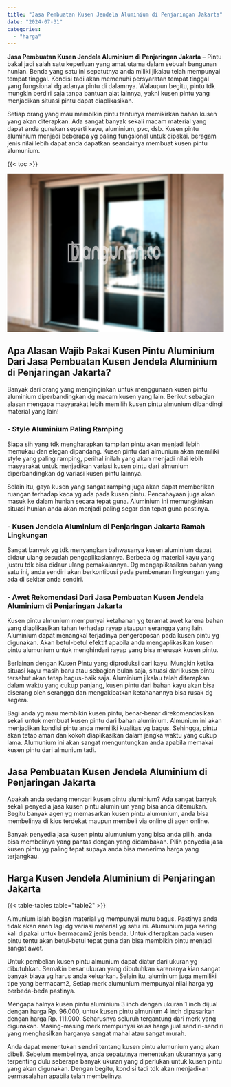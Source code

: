 ```yaml
---
title: "Jasa Pembuatan Kusen Jendela Aluminium di Penjaringan Jakarta"
date: "2024-07-31"
categories: 
  - "harga"
---
```


**Jasa Pembuatan Kusen Jendela Aluminium di Penjaringan Jakarta** – Pintu bakal jadi salah satu keperluan yang amat utama dalam sebuah bangunan hunian. Benda yang satu ini sepatutnya anda miliki jikalau telah mempunyai tempat tinggal. Kondisi tadi akan memenuhi persyaratan tempat tinggal yang fungsional dg adanya pintu di dalamnya. Walaupun begitu, pintu tdk mungkin berdiri saja tanpa bantuan alat lainnya, yakni kusen pintu yang menjadikan situasi pintu dapat diaplikasikan.

Setiap orang yang mau membikin pintu tentunya memikirkan bahan kusen yang akan diterapkan. Ada sangat banyak sekali macam material yang dapat anda gunakan seperti kayu, aluminium, pvc, dsb. Kusen pintu aluminium menjadi beberapa yg paling fungsional untuk dipakai. beragam jenis nilai lebih dapat anda dapatkan seandainya membuat kusen pintu alumunium.

{{< toc >}}

![Jasa Pembuatan Kusen Jendela Aluminium di Penjaringan Jakarta](/images/harga-kusen-jendela-alumunium-18.png)

## Apa Alasan Wajib Pakai Kusen Pintu Aluminium Dari Jasa Pembuatan Kusen Jendela Aluminium di Penjaringan Jakarta?

Banyak dari orang yang menginginkan untuk menggunaan kusen pintu aluminium diperbandingkan dg macam kusen yang lain. Berikut sebagian alasan mengapa masyarakat lebih memilih kusen pintu almunium dibandingi material yang lain!

### \- Style Aluminium Paling Ramping

Siapa sih yang tdk mengharapkan tampilan pintu akan menjadi lebih memukau dan elegan dipandang. Kusen pintu dari almunium akan memiliki style yang paling ramping, perihal inilah yang akan menjadi nilai lebih masyarakat untuk menjadikan variasi kusen pintu dari almunium diperbandingkan dg variasi kusen pintu lainnya.

Selain itu, gaya kusen yang sangat ramping juga akan dapat memberikan ruangan terhadap kaca yg ada pada kusen pintu. Pencahayaan juga akan masuk ke dalam hunian secara tepat guna. Aluminium ini memungkinkan situasi hunian anda akan menjadi paling segar dan tepat guna pastinya.

### \- Kusen Jendela Aluminium di Penjaringan Jakarta Ramah Lingkungan

Sangat banyak yg tdk menyangkan bahwasanya kusen aluminium dapat didaur ulang sesudah pengaplikasiannya. Berbeda dg material kayu yang justru tdk bisa didaur ulang pemakaiannya. Dg mengaplikasikan bahan yang satu ini, anda sendiri akan berkontibusi pada pembenaran lingkungan yang ada di sekitar anda sendiri.

### \- Awet Rekomendasi Dari Jasa Pembuatan Kusen Jendela Aluminium di Penjaringan Jakarta

Kusen pintu almunium mempunyai ketahanan yg teramat awet karena bahan yang diaplikasikan tahan terhadap rayap ataupun serangga yang lain. Aluminium dapat menangkal terjadinya pengeroposan pada kusen pintu yg digunakan. Akan betul-betul efektif apabila anda mengaplikasikan kusen pintu alumunium untuk menghindari rayap yang bisa merusak kusen pintu.

Berlainan dengan Kusen Pintu yang diproduksi dari kayu. Mungkin ketika situasi kayu masih baru atau sebagian bulan saja, situasi dari kusen pintu tersebut akan tetap bagus-baik saja. Aluminium jikalau telah diterapkan dalam waktu yang cukup panjang, kusen pintu dari bahan kayu akan bisa diserang oleh serangga dan mengakibatkan ketahanannya bisa rusak dg segera.

Bagi anda yg mau membikin kusen pintu, benar-benar direkomendasikan sekali untuk membuat kusen pintu dari bahan aluminium. Almunium ini akan menjadikan kondisi pintu anda memiliki kualitas yg bagus. Sehingga, pintu akan tetap aman dan kokoh diaplikasikan dalam jangka waktu yang cukup lama. Alumunium ini akan sangat menguntungkan anda apabila memakai kusen pintu dari almunium tadi.

## Jasa Pembuatan Kusen Jendela Aluminium di Penjaringan Jakarta

Apakah anda sedang mencari kusen pintu aluminium? Ada sangat banyak sekali penyedia jasa kusen pintu aluminium yang bisa anda ditemukan. Begitu banyak agen yg memasarkan kusen pintu alumunium, anda bisa membelinya di kios terdekat maupun membeli via online di agen online.

Banyak penyedia jasa kusen pintu alumunium yang bisa anda pilih, anda bisa membelinya yang pantas dengan yang didambakan. Pilih penyedia jasa kusen pintu yg paling tepat supaya anda bisa menerima harga yang terjangkau.

## Harga Kusen Jendela Aluminium di Penjaringan Jakarta

{{< table-tables table="table2" >}}

Almunium ialah bagian material yg mempunyai mutu bagus. Pastinya anda tidak akan aneh lagi dg variasi material yg satu ini. Alumunium juga sering kali dipakai untuk bermacam2 jenis benda. Untuk diterapkan pada kusen pintu tentu akan betul-betul tepat guna dan bisa membikin pintu menjadi sangat awet.

Untuk pembelian kusen pintu almunium dapat diatur dari ukuran yg dibutuhkan. Semakin besar ukuran yang dibutuhkan karenanya kian sangat banyak biaya yg harus anda keluarkan. Selain itu, aluminium juga memiliki tipe yang bermacam2, Setiap merk alumunium mempunyai nilai harga yg berbeda-beda pastinya.

Mengapa halnya kusen pintu aluminium 3 inch dengan ukuran 1 inch dijual dengan harga Rp. 96.000, untuk kusen pintu almunium 4 inch dipasarkan dengan harga Rp. 111.000. Seharusnya seluruh tergantung dari merk yang digunakan. Masing-masing merk mempunyai kelas harga jual sendiri-sendiri yang menghasilkan harganya sangat mahal atau sangat murah.

Anda dapat menentukan sendiri tentang kusen pintu alumunium yang akan dibeli. Sebelum membelinya, anda sepatutnya menentukan ukurannya yang terpenting dulu seberapa banyak ukuran yang diperlukan untuk kusen pintu yang akan digunakan. Dengan begitu, kondisi tadi tdk akan menjadikan permasalahan apabila telah membelinya.
